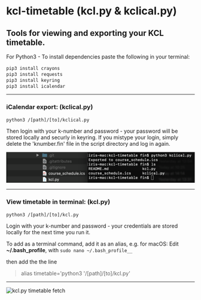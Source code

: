 # kcl-timetable (kcl.py & kclical.py)
## Tools for viewing and exporting your KCL timetable.

For Python3 - To install dependencies paste the following in your terminal:

```
pip3 install crayons
pip3 install requests
pip3 install keyring
pip3 install icalendar
```
---

### iCalendar export:  (kclical.py)

```
python3 /[path]/[to]/kclical.py
```

Then login with your k-number and password - your password will be stored locally and securly in keyring.
If you mistype your login, simply delete the 'knumber.fin' file in the script directory and log in again.

![kclical.py calendar export](https://raw.githubusercontent.com/finwarman/kcl-timetable/master/screenshots/calendar_export.png "kclical.py Calendar Export")

---

### View timetable in terminal:  (kcl.py)

```
python3 /[path]/[to]/kcl.py
```

Login with your k-number and password - your credentials are stored locally for the next time you run it.

To add as a terminal command, add it as an alias, e.g. for macOS:
Edit __~/.bash_profile__, with
```sudo nano ~/.bash_profile__```

then add the the line

> alias timetable='python3 '/[path]/[to]/kcl.py'

---

![kcl.py timetable fetch](https://raw.githubusercontent.com/finwarman/kcl-timetable/master/screenshots/timetable_fetch_kclpy.png "kcl.py Timetable View")
